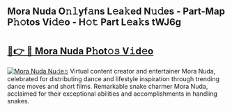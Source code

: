 ## Mora Nuda O𝚗𝚕yf𝚊ns L𝚎a𝚔ed N𝚞𝚍es - Part-Map P𝚑𝚘tos Vi𝚍𝚎o - H𝚘𝚝 Part L𝚎a𝚔s tWJ6g

# <h2><a href="http://kf1jeq.oniu.top/?m=Mora+Nuda">🔗👉 🔴 Mora Nuda P𝚑ot𝚘𝚜 V𝚒d𝚎o</a></h2>

[![Mora Nuda Nu𝚍e𝚜](https://i.imgur.com/0qMVB7G.gif)](http://kf1jeq.oniu.top/?m=Mora+Nuda)
Virtual content creator and entertainer Mora Nuda, celebrated for distributing dance and lifestyle inspiration through trending dance moves and short films. Remarkable snake charmer Mora Nuda, acclaimed for their exceptional abilities and accomplishments in handling snakes.  
